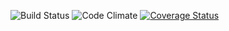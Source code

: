 ![Build Status](https://codeship.com/projects/a7726940-c94a-0134-a2a5-1ec64b81c5f8/status?branch=master)
![Code Climate](https://codeclimate.com/github/Rahul-Krishnan/food_truck_tracker.png)
[![Coverage Status](https://coveralls.io/repos/github/Rahul-Krishnan/food_truck_tracker/badge.svg?branch=tokens)](https://coveralls.io/github/Rahul-Krishnan/food_truck_tracker?branch=tokens)
